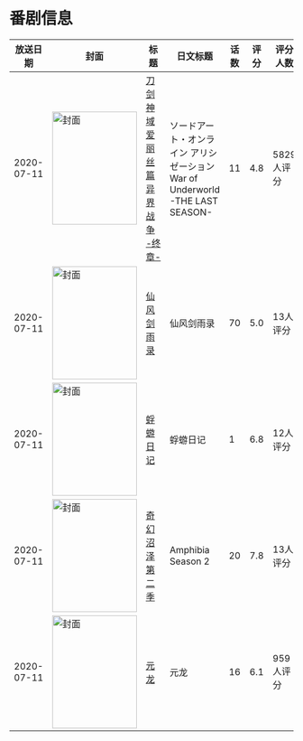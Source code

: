 # 番剧信息

|放送日期|封面|标题|日文标题|话数|评分|评分人数|
|---|---|---|---|---|---|---|
|2020-07-11|<img src="https://lain.bgm.tv/pic/cover/c/21/a1/292238_u43yn.jpg" alt="封面" style="width:150px;height:200px;object-fit:cover;">|[刀剑神域 爱丽丝篇 异界战争 -终章-](https://bangumi.tv/subject/292238)|ソードアート・オンライン アリシゼーション War of Underworld -THE LAST SEASON-|11|4.8|5829人评分|
|2020-07-11|<img src="https://lain.bgm.tv/pic/cover/c/e9/f3/308950_72UT0.jpg" alt="封面" style="width:150px;height:200px;object-fit:cover;">|[仙风剑雨录](https://bangumi.tv/subject/308950)|仙风剑雨录|70|5.0|13人评分|
|2020-07-11|<img src="https://lain.bgm.tv/pic/cover/c/35/b5/325111_mhYzK.jpg" alt="封面" style="width:150px;height:200px;object-fit:cover;">|[蜉蝣日记](https://bangumi.tv/subject/325111)|蜉蝣日记|1|6.8|12人评分|
|2020-07-11|<img src="https://lain.bgm.tv/pic/cover/c/0e/01/327207_71XKY.jpg" alt="封面" style="width:150px;height:200px;object-fit:cover;">|[奇幻沼泽 第二季](https://bangumi.tv/subject/327207)|Amphibia Season 2|20|7.8|13人评分|
|2020-07-11|<img src="https://lain.bgm.tv/pic/cover/c/75/f3/269546_99W0W.jpg" alt="封面" style="width:150px;height:200px;object-fit:cover;">|[元龙](https://bangumi.tv/subject/269546)|元龙|16|6.1|959人评分|

